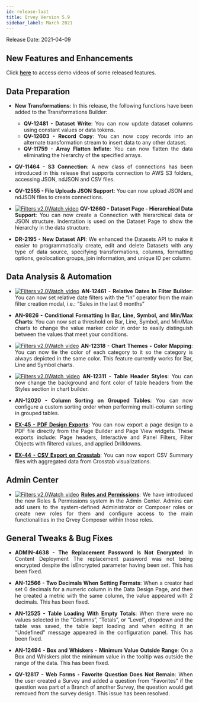 ```yaml
---
id: release-last
title: Qrvey Version 5.9
sidebar_label: March 2021
---
```

<div style="text-align: justify">
Release Date: 2021-04-09


## New Features and Enhancements 

Click <a href="/docs/video-training/release/version-5.9" target="_blank"> <strong>here</strong></a> to access demo videos of some released features.


## Data Preparation


* <strong>New Transformations</strong>: In this release, the following functions have been added to the Transformations Builder:
    * **QV-12481 - Dataset Write**: You can now update dataset columns using constant values or data tokens.
    * **QV-12603 - Record Copy**: You can now copy records into an alternate transformation stream to insert data to any other dataset.
    * **QV-11759 - Array Flatten Inflate**: You can now flatten the data eliminating the hierarchy of the specified arrays.


* <strong> QV-11464 - S3 Connection</strong>: A new class of connections has been introduced in this release that supports connection to AWS S3 folders, accessing JSON, ndJSON and CSV files.


* <strong>QV-12555 - File Uploads JSON Support</strong>: You can now upload JSON and ndJSON files to create connections.

* <a href="/docs/video-training/release/version-5.9/#hierarchical-data-support" target="_blank" class="tooltip"><img alt="Filters v2.0" src="https://s3.amazonaws.com/cdn.qrvey.com/documentation_assets/release-notes/video_icon.png#thumbnail-20" class="video-icon-png"><span class="tooltiptext">Watch video</span></a> <strong> QV-12660 - Dataset Page - Hierarchical Data Support</strong>: You can now create a Connection with hierarchical data or JSON structure. Indentation is used on the Dataset Page to show the hierarchy in the data structure.



* **DR-2195 - New Dataset API**: We enhanced the Datasets API to make it easier to programmatically create, edit and delete Datasets with any type of data source, specifying transformations, columns, formatting options, geolocation groups, join information, and unique ID per column.



## Data Analysis & Automation

* <a href="/docs/video-training/release/version-5.9/#relative-dates-in-filter-builder" target="_blank" class="tooltip"><img alt="Filters v2.0" src="https://s3.amazonaws.com/cdn.qrvey.com/documentation_assets/release-notes/video_icon.png#thumbnail-20" class="video-icon-png"><span class="tooltiptext">Watch video</span></a> 
<strong> AN-12461 - Relative Dates In Filter Builder</strong>: You can now set relative date filters with the “In” operator from the main filter creation modal, i.e.: “Sales in the last 6 months”

* <strong> AN-9826 - Conditional Formatting In Bar, Line, Symbol, and Min/Max Charts</strong>: You can now set a threshold on Bar, Line, Symbol, and Min/Max charts to change the value marker color in order to easily distinguish between the values that meet your conditions.

* <a href="/docs/video-training/release/version-5.9/#color-mapping-and-table-header-styles" target="_blank" class="tooltip"><img alt="Filters v2.0" src="https://s3.amazonaws.com/cdn.qrvey.com/documentation_assets/release-notes/video_icon.png#thumbnail-20" class="video-icon-png"><span class="tooltiptext">Watch video</span></a> <strong>AN-12318 - Chart Themes - Color Mapping</strong>: You can now tie the color of each category to it so the category is always depicted in the same color. This feature currently works for Bar, Line and Symbol charts.

* <a href="/docs/video-training/release/version-5.9/#color-mapping-and-table-header-styles" target="_blank" class="tooltip"><img alt="Filters v2.0" src="https://s3.amazonaws.com/cdn.qrvey.com/documentation_assets/release-notes/video_icon.png#thumbnail-20" class="video-icon-png"><span class="tooltiptext">Watch video</span></a>
<strong>AN-12311 - Table Header Styles</strong>: You can now change the background and font color of table headers from the Styles section in chart builder.

* <strong>AN-12020 - Column Sorting on Grouped Tables</strong>: You can now configure a custom sorting order when performing multi-column sorting in grouped tables.

* <a href="/docs/ui-docs/dataviews/exporting/#exporting" target="_blank"><strong>EX-45 - PDF Design Exports</strong></a>: You can now export a page design to a PDF file directly from the Page Builder and Page View widgets. These exports include: Page headers, Interactive and Panel Filters, Filter Objects with filtered values, and applied Drilldowns.

* <a href="/docs/ui-docs/dataviews/exporting/#exporting" target="_blank"><strong>EX-44 - CSV Export on Crosstab</strong></a>: You can now export CSV Summary files with aggregated data from Crosstab visualizations.


## Admin Center

* <a href="/docs/video-training/release/version-5.9/#roles-and-permissions" target="_blank" class="tooltip"><img alt="Filters v2.0" src="https://s3.amazonaws.com/cdn.qrvey.com/documentation_assets/release-notes/video_icon.png#thumbnail-20" class="video-icon-png"><span class="tooltiptext">Watch video</span></a>
<a href="/docs/admin/roles-and-permissions" target="_blank"><strong>Roles and Permissions</strong></a>: We have introduced the new Roles & Permissions system in the Admin Center. Admins can add users to the system-defined Administrator or Composer roles or create new roles for them and configure access to the main functionalities in the Qrvey Composer within those roles.  


## General Tweaks & Bug Fixes

* **ADMIN-4638 - The Replacement Password Is Not Encrypted**: In Content Deployment The replacement password was not being encrypted despite the isEncrypted parameter having been set. This has been fixed.

* **AN-12566 - Two Decimals When Setting Formats**: When a creator had set 0 decimals for a numeric column in the Data Design Page, and then he created a metric with the same column, the value appeared with 2 decimals. This has been fixed.

* **AN-12525 - Table Loading With Empty Totals**: When there were no values selected in the “Columns”, “Totals”, or “Level”, dropdown and the table was saved, the table kept loading and when editing it an “Undefined” message appeared in the configuration panel. This has been fixed.

* **AN-12494 - Box and Whiskers - Minimum Value Outside Range**: On a Box and Whiskers plot the minimum value in the tooltip was outside the range of the data. This has been fixed.

* **QV-12817 - Web Forms - Favorite Question Does Not Remain**: When the user created a Survey and added a question from “Favorites” if the question was part of a Branch of another Survey, the question would get removed from the survey design. This issue has been resolved.




